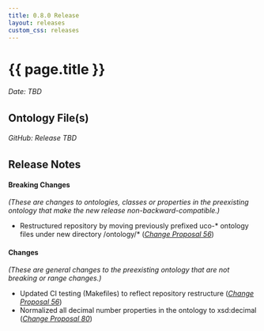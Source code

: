 ```yaml
---
title: 0.8.0 Release
layout: releases
custom_css: releases
---
```


# {{ page.title }}

###### Date: TBD

## Ontology File(s)

###### GitHub: Release TBD

## Release Notes

#### Breaking Changes
*(These are changes to ontologies, classes or properties in the preexisting ontology that make the new release non-backward-compatible.)*

* Restructured repository by moving previously prefixed uco-* ontology files under new directory /ontology/* ([*Change Proposal 56*](https://drive.google.com/file/d/1PCjdCGw7wgFnPfbsCn0Fdvdnq9NDW6yA/view))

#### Changes
*(These are general changes to the preexisting ontology that are not breaking or range changes.)*

* Updated CI testing (Makefiles) to reflect repository restructure ([*Change Proposal 56*](https://drive.google.com/file/d/1PCjdCGw7wgFnPfbsCn0Fdvdnq9NDW6yA/view))
* Normalized all decimal number properties in the ontology to xsd:decimal ([*Change Proposal 80*](https://drive.google.com/file/d/1NKwEehcRDWh9zk9QOENckd7njYWxgVE4/view))

